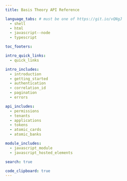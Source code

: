 ```yaml
---
title: Basis Theory API Reference

language_tabs: # must be one of https://git.io/vQNgJ
  - shell
  - html
  - javascript--node
  - typescript

toc_footers:

intro_quick_links:
  - quick_links

intro_includes:
  - introduction
  - getting_started
  - authentication
  - correlation_id
  - pagination
  - errors

api_includes:
  - permissions
  - tenants
  - applications
  - tokens
  - atomic_cards
  - atomic_banks

module_includes:
  - javascript_module
  - javascript_hosted_elements

search: true

code_clipboard: true
---
```

